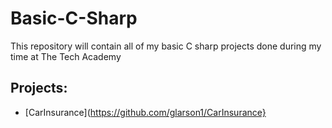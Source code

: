 # Basic-C-Sharp
This repository will contain all of my basic C sharp projects done during my time at The Tech Academy

## Projects:
- [CarInsurance](https://github.com/glarson1/CarInsurance}
